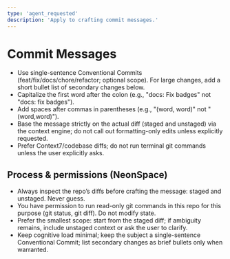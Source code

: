 ```yaml
---
type: 'agent_requested'
description: 'Apply to crafting commit messages.'
---
```


# Commit Messages

-   Use single-sentence Conventional Commits (feat/fix/docs/chore/refactor; optional scope). For large changes, add a short bullet list of secondary changes below.
-   Capitalize the first word after the colon (e.g., "docs: Fix badges" not "docs: fix badges").
-   Add spaces after commas in parentheses (e.g., "(word, word)" not "(word,word)").
-   Base the message strictly on the actual diff (staged and unstaged) via the context engine; do not call out formatting-only edits unless explicitly requested.
-   Prefer Context7/codebase diffs; do not run terminal git commands unless the user explicitly asks.

## Process & permissions (NeonSpace)

-   Always inspect the repo’s diffs before crafting the message: staged and unstaged. Never guess.
-   You have permission to run read-only git commands in this repo for this purpose (git status, git diff). Do not modify state.
-   Prefer the smallest scope: start from the staged diff; if ambiguity remains, include unstaged context or ask the user to clarify.
-   Keep cognitive load minimal; keep the subject a single-sentence Conventional Commit; list secondary changes as brief bullets only when warranted.
